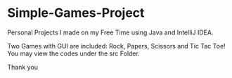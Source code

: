 # Simple-Games-Project
Personal Projects I made on my Free Time using Java and IntelliJ IDEA. 

Two Games with GUI are included: Rock, Papers, Scissors and Tic Tac Toe! You may view the codes under the src Folder.

Thank you
